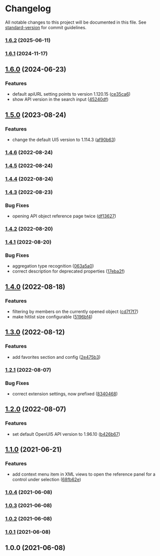 # Changelog

All notable changes to this project will be documented in this file. See [standard-version](https://github.com/conventional-changelog/standard-version) for commit guidelines.

### [1.6.2](https://github.com/wozjac/vscode-ui5-api-reference/compare/v1.6.1...v1.6.2) (2025-06-11)

### [1.6.1](https://github.com/wozjac/vscode-ui5-api-reference/compare/v1.6.0...v1.6.1) (2024-11-17)

## [1.6.0](https://github.com/wozjac/vscode-ui5-api-reference/compare/v1.5.0...v1.6.0) (2024-06-23)


### Features

* default apiURL setting points to version 1.120.15 ([ce35ca6](https://github.com/wozjac/vscode-ui5-api-reference/commit/ce35ca6c64dd5206219e530a438e79df2be9c964))
* show API version in the search input ([45240df](https://github.com/wozjac/vscode-ui5-api-reference/commit/45240dfd2dba8fc95ec0d310fbe88729f9ff01f7))

## [1.5.0](https://github.com/wozjac/vscode-ui5-api-reference/compare/v1.4.6...v1.5.0) (2023-08-24)


### Features

* change the default UI5 version to 1.114.3 ([af90b63](https://github.com/wozjac/vscode-ui5-api-reference/commit/af90b6370acfb5e24bed8a017a52fb696130c154))

### [1.4.6](https://github.com/wozjac/vscode-ui5-api-reference/compare/v1.4.5...v1.4.6) (2022-08-24)

### [1.4.5](https://github.com/wozjac/vscode-ui5-api-reference/compare/v1.4.4...v1.4.5) (2022-08-24)

### [1.4.4](https://github.com/wozjac/vscode-ui5-api-reference/compare/v1.4.3...v1.4.4) (2022-08-24)

### [1.4.3](https://github.com/wozjac/vscode-ui5-api-reference/compare/v1.4.2...v1.4.3) (2022-08-23)


### Bug Fixes

* opening API object reference page twice ([df13627](https://github.com/wozjac/vscode-ui5-api-reference/commit/df136279147f0846de8c178fa5165c4c2237e851))

### [1.4.2](https://github.com/wozjac/vscode-ui5-api-reference/compare/v1.4.1...v1.4.2) (2022-08-20)

### [1.4.1](https://github.com/wozjac/vscode-ui5-api-reference/compare/v1.4.0...v1.4.1) (2022-08-20)


### Bug Fixes

* aggregation type recognition ([063a5a0](https://github.com/wozjac/vscode-ui5-api-reference/commit/063a5a0a08607695de00fe4aea26e1d958c0172f))
* correct description for deprecated properties ([17eba2f](https://github.com/wozjac/vscode-ui5-api-reference/commit/17eba2f3e5d694b16ce47f8c0865537956ddc97f))

## [1.4.0](https://github.com/wozjac/vscode-ui5-api-reference/compare/v1.3.0...v1.4.0) (2022-08-18)


### Features

* filtering by members on the currently opened object ([cd7f7f7](https://github.com/wozjac/vscode-ui5-api-reference/commit/cd7f7f71deb3f959f6fc9222e24b835bc81202a8))
* make hitlist size configurable ([5196bf4](https://github.com/wozjac/vscode-ui5-api-reference/commit/5196bf45b8aef51b3b0f39777c24bdd198979447))

## [1.3.0](https://github.com/wozjac/vscode-ui5-api-reference/compare/v1.2.1...v1.3.0) (2022-08-12)


### Features

* add favorites section and config ([2e475b3](https://github.com/wozjac/vscode-ui5-api-reference/commit/2e475b31adcbc0bc1155c8d1b008f8a2ce2da573))

### [1.2.1](https://github.com/wozjac/vscode-ui5-api-reference/compare/v1.2.0...v1.2.1) (2022-08-07)


### Bug Fixes

* correct extension settings, now prefixed ([8340468](https://github.com/wozjac/vscode-ui5-api-reference/commit/8340468ef753363a48857142f9fc4c9fafcf02f0))

## [1.2.0](https://github.com/wozjac/vscode-ui5-api-reference/compare/v1.1.0...v1.2.0) (2022-08-07)


### Features

* set default OpenUI5 API version to 1.96.10 ([b426b67](https://github.com/wozjac/vscode-ui5-api-reference/commit/b426b670de39c2f37ce821d4af942334aada3dfc))

## [1.1.0](https://github.com/wozjac/vscode-ui5-api-reference/compare/v1.0.4...v1.1.0) (2021-06-21)


### Features

* add context menu item in XML views to open the reference panel for a control under selection ([68fb62e](https://github.com/wozjac/vscode-ui5-api-reference/commit/68fb62e3d158e4f2ecc132996010ae2714035c8f))

### [1.0.4](https://github.com/wozjac/vscode-ui5-api-reference/compare/v1.0.3...v1.0.4) (2021-06-08)

### [1.0.3](https://github.com/wozjac/vscode-ui5-api-reference/compare/v1.0.2...v1.0.3) (2021-06-08)

### [1.0.2](https://github.com/wozjac/vscode-ui5-api-reference/compare/v1.0.1...v1.0.2) (2021-06-08)

### [1.0.1](https://github.com/wozjac/vscode-ui5-api-reference/compare/v1.0.0...v1.0.1) (2021-06-08)

## 1.0.0 (2021-06-08)
